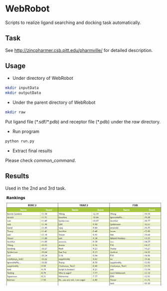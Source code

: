 # WebRobot
Scripts to realize ligand searching and docking task automatically.

## Task
See http://zincpharmer.csb.pitt.edu/pharmville/ for detailed description.

## Usage
* Under directory of WebRobot
```bash
mkdir inputData
mkdir outputData
```
* Under the parent directory of WebRobot
```bash
mkdir raw
```
Put ligand file (\*.sdf/\*.pdb) and receptor file (\*.pdb) under the *raw* directory.
* Run program
```bash
python run.py
```
* Extract final results

Please check *common_command*.
## Results
Used in the 2nd and 3rd task.

![alt tag](https://github.com/yifengtao/WebRobot/blob/master/rank.jpg)

